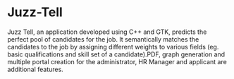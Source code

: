 # Juzz-Tell
Juzz Tell, an application developed using C++ and GTK, predicts the perfect pool of candidates for the job. It semantically matches the candidates to the job by assigning different weights to various fields (eg. basic qualifications and skill set of a candidate).PDF, graph generation and multiple portal creation for the administrator, HR Manager and applicant are additional features.
